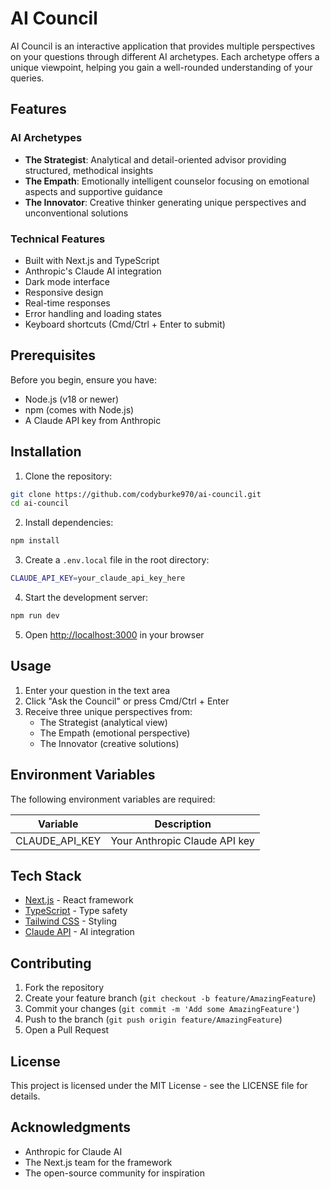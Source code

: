 # AI Council

AI Council is an interactive application that provides multiple perspectives on your questions through different AI archetypes. Each archetype offers a unique viewpoint, helping you gain a well-rounded understanding of your queries.

## Features

### AI Archetypes
- **The Strategist**: Analytical and detail-oriented advisor providing structured, methodical insights
- **The Empath**: Emotionally intelligent counselor focusing on emotional aspects and supportive guidance
- **The Innovator**: Creative thinker generating unique perspectives and unconventional solutions

### Technical Features
- Built with Next.js and TypeScript
- Anthropic's Claude AI integration
- Dark mode interface
- Responsive design
- Real-time responses
- Error handling and loading states
- Keyboard shortcuts (Cmd/Ctrl + Enter to submit)

## Prerequisites

Before you begin, ensure you have:
- Node.js (v18 or newer)
- npm (comes with Node.js)
- A Claude API key from Anthropic

## Installation

1. Clone the repository:
```bash
git clone https://github.com/codyburke970/ai-council.git
cd ai-council
```

2. Install dependencies:
```bash
npm install
```

3. Create a `.env.local` file in the root directory:
```bash
CLAUDE_API_KEY=your_claude_api_key_here
```

4. Start the development server:
```bash
npm run dev
```

5. Open [http://localhost:3000](http://localhost:3000) in your browser

## Usage

1. Enter your question in the text area
2. Click "Ask the Council" or press Cmd/Ctrl + Enter
3. Receive three unique perspectives from:
   - The Strategist (analytical view)
   - The Empath (emotional perspective)
   - The Innovator (creative solutions)

## Environment Variables

The following environment variables are required:

| Variable | Description |
|----------|-------------|
| CLAUDE_API_KEY | Your Anthropic Claude API key |

## Tech Stack

- [Next.js](https://nextjs.org/) - React framework
- [TypeScript](https://www.typescriptlang.org/) - Type safety
- [Tailwind CSS](https://tailwindcss.com/) - Styling
- [Claude API](https://console.anthropic.com/) - AI integration

## Contributing

1. Fork the repository
2. Create your feature branch (`git checkout -b feature/AmazingFeature`)
3. Commit your changes (`git commit -m 'Add some AmazingFeature'`)
4. Push to the branch (`git push origin feature/AmazingFeature`)
5. Open a Pull Request

## License

This project is licensed under the MIT License - see the LICENSE file for details.

## Acknowledgments

- Anthropic for Claude AI
- The Next.js team for the framework
- The open-source community for inspiration 